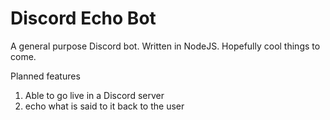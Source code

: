 # Discord Echo Bot

A general purpose Discord bot. Written in NodeJS. Hopefully cool things to come.

Planned features
1. Able to go live in a Discord server
1. echo what is said to it back to the user
